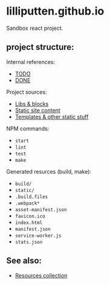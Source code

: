 # lilliputten.github.io

Sandbox react project.

## project structure:

Internal references:

- [TODO](README.TODO.md)
- [DONE](README.DONE.md)

Project sources:

- [Libs & blocks](src/)
- [Static site content](site/)
- [Templates & other static stuff](public/)

NPM commands:

- `start`
- `lint`
- `test`
- `make`

Generated resurces (build, make):

- `build/`
- `static/`
- `.build.files`
- `.webpack*`
- `asset-manifest.json`
- `favicon.ico`
- `index.html`
- `manifest.json`
- `service-worker.js`
- `stats.json`

## See also:

- [Resources collection](README.Resorces.md)

